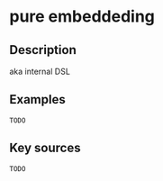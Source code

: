 # pure embeddeding

## Description
aka internal DSL

## Examples

    TODO

## Key sources

    TODO
